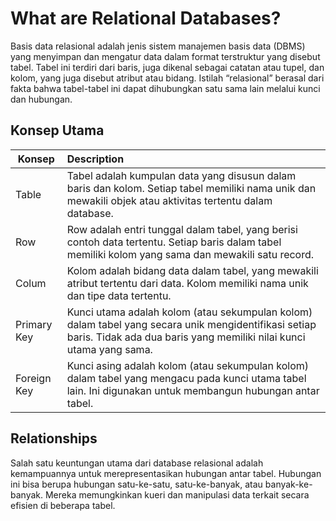 # What are Relational Databases?
Basis data relasional adalah jenis sistem manajemen basis data (DBMS) yang menyimpan dan mengatur data dalam format terstruktur yang disebut tabel. Tabel ini terdiri dari baris, juga dikenal sebagai catatan atau tupel, dan kolom, yang juga disebut atribut atau bidang. Istilah “relasional” berasal dari fakta bahwa tabel-tabel ini dapat dihubungkan satu sama lain melalui kunci dan hubungan.

## Konsep Utama
| Konsep | Description |
| --- | :--- |
| Table | Tabel adalah kumpulan data yang disusun dalam baris dan kolom. Setiap tabel memiliki nama unik dan mewakili objek atau aktivitas tertentu dalam database. |
| Row |  Row adalah entri tunggal dalam tabel, yang berisi contoh data tertentu. Setiap baris dalam tabel memiliki kolom yang sama dan mewakili satu record. |
| Colum | Kolom adalah bidang data dalam tabel, yang mewakili atribut tertentu dari data. Kolom memiliki nama unik dan tipe data tertentu. |
| Primary Key | Kunci utama adalah kolom (atau sekumpulan kolom) dalam tabel yang secara unik mengidentifikasi setiap baris. Tidak ada dua baris yang memiliki nilai kunci utama yang sama. |
| Foreign Key | Kunci asing adalah kolom (atau sekumpulan kolom) dalam tabel yang mengacu pada kunci utama tabel lain. Ini digunakan untuk membangun hubungan antar tabel.

## Relationships
Salah satu keuntungan utama dari database relasional adalah kemampuannya untuk merepresentasikan hubungan antar tabel. Hubungan ini bisa berupa hubungan satu-ke-satu, satu-ke-banyak, atau banyak-ke-banyak. Mereka memungkinkan kueri dan manipulasi data terkait secara efisien di beberapa tabel.
